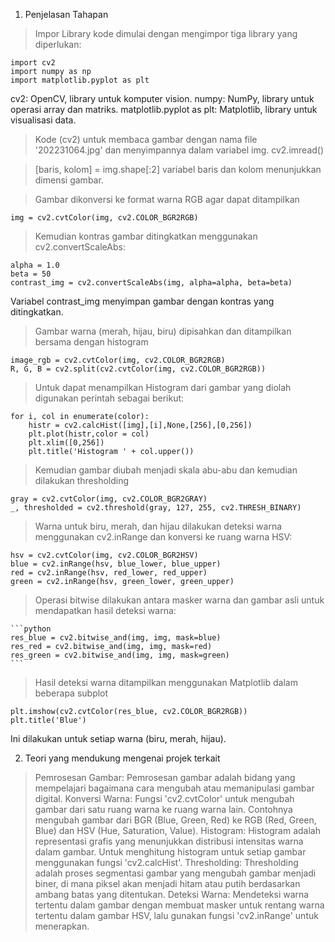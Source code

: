 1. Penjelasan Tahapan
> Impor Library kode dimulai dengan mengimpor tiga library yang diperlukan:

    import cv2
    import numpy as np
    import matplotlib.pyplot as plt

cv2: OpenCV, library untuk komputer vision.
numpy: NumPy, library untuk operasi array dan matriks.
matplotlib.pyplot as plt: Matplotlib, library untuk visualisasi data.

> Kode (cv2) untuk membaca gambar dengan nama file '202231064.jpg' dan menyimpannya dalam variabel img. cv2.imread()

> [baris, kolom] = img.shape[:2] variabel baris dan kolom menunjukkan dimensi gambar.

> Gambar dikonversi ke format warna RGB agar dapat ditampilkan

    img = cv2.cvtColor(img, cv2.COLOR_BGR2RGB)

> Kemudian kontras gambar ditingkatkan menggunakan cv2.convertScaleAbs:

    alpha = 1.0
    beta = 50
    contrast_img = cv2.convertScaleAbs(img, alpha=alpha, beta=beta)

Variabel contrast_img menyimpan gambar dengan kontras yang ditingkatkan.

> Gambar warna (merah, hijau, biru) dipisahkan dan ditampilkan bersama dengan histogram

    image_rgb = cv2.cvtColor(img, cv2.COLOR_BGR2RGB)
    R, G, B = cv2.split(cv2.cvtColor(img, cv2.COLOR_BGR2RGB))

> Untuk dapat menampilkan Histogram dari gambar yang diolah digunakan perintah sebagai berikut:

    for i, col in enumerate(color):
        histr = cv2.calcHist([img],[i],None,[256],[0,256])
        plt.plot(histr,color = col)
        plt.xlim([0,256])
        plt.title('Histogram ' + col.upper())

> Kemudian gambar diubah menjadi skala abu-abu dan kemudian dilakukan thresholding

    gray = cv2.cvtColor(img, cv2.COLOR_BGR2GRAY)
    _, thresholded = cv2.threshold(gray, 127, 255, cv2.THRESH_BINARY)

> Warna untuk biru, merah, dan hijau dilakukan deteksi warna menggunakan cv2.inRange dan konversi ke ruang warna HSV:

    hsv = cv2.cvtColor(img, cv2.COLOR_BGR2HSV)
    blue = cv2.inRange(hsv, blue_lower, blue_upper)
    red = cv2.inRange(hsv, red_lower, red_upper)
    green = cv2.inRange(hsv, green_lower, green_upper)

> Operasi bitwise dilakukan antara masker warna dan gambar asli untuk mendapatkan hasil deteksi warna:

    ```python
    res_blue = cv2.bitwise_and(img, img, mask=blue)
    res_red = cv2.bitwise_and(img, img, mask=red)
    res_green = cv2.bitwise_and(img, img, mask=green)
    ```

> Hasil deteksi warna ditampilkan menggunakan Matplotlib dalam beberapa subplot

    plt.imshow(cv2.cvtColor(res_blue, cv2.COLOR_BGR2RGB))
    plt.title('Blue')

Ini dilakukan untuk setiap warna (biru, merah, hijau).

2. Teori yang mendukung mengenai projek terkait
> Pemrosesan Gambar: Pemrosesan gambar adalah bidang yang mempelajari bagaimana cara mengubah atau memanipulasi gambar digital.
> Konversi Warna: Fungsi 'cv2.cvtColor' untuk mengubah gambar dari satu ruang warna ke ruang warna lain. Contohnya mengubah gambar dari BGR (Blue, Green, Red) ke RGB (Red, Green, Blue) dan HSV (Hue, Saturation, Value).
> Histogram: Histogram adalah representasi grafis yang menunjukkan distribusi intensitas warna dalam gambar. Untuk menghitung histogram untuk setiap gambar menggunakan fungsi 'cv2.calcHist'.
> Thresholding: Thresholding adalah proses segmentasi gambar yang mengubah gambar menjadi biner, di mana piksel akan menjadi hitam atau putih berdasarkan ambang batas yang ditentukan.
> Deteksi Warna: Mendeteksi warna tertentu dalam gambar dengan membuat masker untuk rentang warna tertentu dalam gambar HSV, lalu gunakan fungsi 'cv2.inRange' untuk menerapkan.